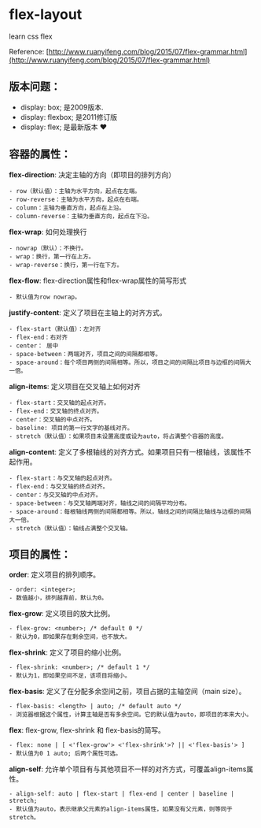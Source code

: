flex-layout
=============
learn css flex

Reference: [http://www.ruanyifeng.com/blog/2015/07/flex-grammar.html](http://www.ruanyifeng.com/blog/2015/07/flex-grammar.html)

## 版本问题：

- display: box; 是2009版本.
- display: flexbox; 是2011修订版
- display: flex; 是最新版本 ❤

## 容器的属性：
**flex-direction**: 决定主轴的方向（即项目的排列方向）

	- row（默认值）：主轴为水平方向，起点在左端。
	- row-reverse：主轴为水平方向，起点在右端。
	- column：主轴为垂直方向，起点在上沿。
	- column-reverse：主轴为垂直方向，起点在下沿。

**flex-wrap**: 如何处理换行

	- nowrap（默认）：不换行。
	- wrap：换行，第一行在上方。
	- wrap-reverse：换行，第一行在下方。

**flex-flow**: flex-direction属性和flex-wrap属性的简写形式

	- 默认值为row nowrap。

**justify-content**: 定义了项目在主轴上的对齐方式。

	- flex-start（默认值）：左对齐
	- flex-end：右对齐
	- center： 居中
	- space-between：两端对齐，项目之间的间隔都相等。
	- space-around：每个项目两侧的间隔相等。所以，项目之间的间隔比项目与边框的间隔大一倍。

**align-items**: 定义项目在交叉轴上如何对齐

	- flex-start：交叉轴的起点对齐。
	- flex-end：交叉轴的终点对齐。
	- center：交叉轴的中点对齐。
	- baseline: 项目的第一行文字的基线对齐。
	- stretch（默认值）：如果项目未设置高度或设为auto，将占满整个容器的高度。

**align-content**: 定义了多根轴线的对齐方式。如果项目只有一根轴线，该属性不起作用。

	- flex-start：与交叉轴的起点对齐。
	- flex-end：与交叉轴的终点对齐。
	- center：与交叉轴的中点对齐。
	- space-between：与交叉轴两端对齐，轴线之间的间隔平均分布。
	- space-around：每根轴线两侧的间隔都相等。所以，轴线之间的间隔比轴线与边框的间隔大一倍。
	- stretch（默认值）：轴线占满整个交叉轴。

## 项目的属性：
**order**: 定义项目的排列顺序。

	- order: <integer>;
	- 数值越小，排列越靠前，默认为0。


**flex-grow**: 定义项目的放大比例。

	- flex-grow: <number>; /* default 0 */
	- 默认为0，即如果存在剩余空间，也不放大。

**flex-shrink**: 定义了项目的缩小比例。

	- flex-shrink: <number>; /* default 1 */
	- 默认为1，即如果空间不足，该项目将缩小。

**flex-basis**: 定义了在分配多余空间之前，项目占据的主轴空间（main size）。

	- flex-basis: <length> | auto; /* default auto */
	- 浏览器根据这个属性，计算主轴是否有多余空间。它的默认值为auto，即项目的本来大小。

**flex**: flex-grow, flex-shrink 和 flex-basis的简写。

	- flex: none | [ <'flex-grow'> <'flex-shrink'>? || <'flex-basis'> ]
	- 默认值为0 1 auto; 后两个属性可选。

**align-self**: 允许单个项目有与其他项目不一样的对齐方式，可覆盖align-items属性。

	- align-self: auto | flex-start | flex-end | center | baseline | stretch;
	- 默认值为auto，表示继承父元素的align-items属性，如果没有父元素，则等同于stretch。






